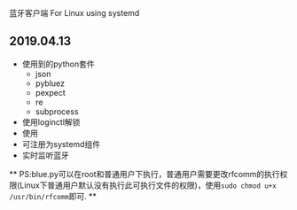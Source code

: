 蓝牙客户端 For Linux using systemd


## 2019.04.13
- 使用到的python套件
    - json
    - pybluez
    - pexpect
    - re
    - subprocess
- 使用loginctl解锁
- 使用
- 可注册为systemd组件
- 实时监听蓝牙

** PS:blue.py可以在root和普通用户下执行，普通用户需要更改rfcomm的执行权限(Linux下普通用户默认没有执行此可执行文件的权限)，使用```sudo chmod u+x /usr/bin/rfcomm```即可. **
